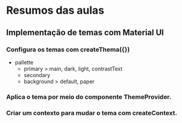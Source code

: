 # Resumos das aulas

## Implementação de temas com Material UI
### Configura os temas com createThema({})
* pallette
    * primary > main, dark, light, contrastText
    * secondary
    * background > default, paper
### Aplica o tema por meio do componente ThemeProvider.
### Criar um contexto para mudar o tema com createContext.
